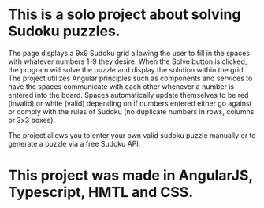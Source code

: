 # This is a solo project about solving Sudoku puzzles. 

The page displays a 9x9 Sudoku grid allowing the user to fill in the spaces with whatever numbers 1-9 they desire. When the Solve button is clicked, the program will solve the puzzle and display the solution within the grid. The project utilizes Angular principles such as components and services to have the spaces communicate with each other whenever a number is entered into the board. Spaces automatically update themselves to be red (invalid) or white (valid) depending on if numbers entered either go against or comply with the rules of Sudoku (no duplicate numbers in rows, columns or 3x3 boxes).

The project allows you to enter your own valid sudoku puzzle manually or to generate a puzzle via a free Sudoku API. 


# This project was made in AngularJS, Typescript, HMTL and CSS. 
